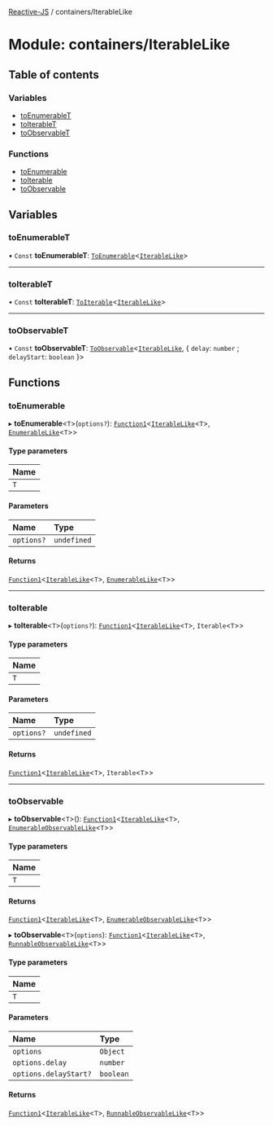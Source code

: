 [Reactive-JS](../README.md) / containers/IterableLike

# Module: containers/IterableLike

## Table of contents

### Variables

- [toEnumerableT](containers_IterableLike.md#toenumerablet)
- [toIterableT](containers_IterableLike.md#toiterablet)
- [toObservableT](containers_IterableLike.md#toobservablet)

### Functions

- [toEnumerable](containers_IterableLike.md#toenumerable)
- [toIterable](containers_IterableLike.md#toiterable)
- [toObservable](containers_IterableLike.md#toobservable)

## Variables

### toEnumerableT

• `Const` **toEnumerableT**: [`ToEnumerable`](ix.md#toenumerable)<[`IterableLike`](../interfaces/containers.IterableLike.md)\>

___

### toIterableT

• `Const` **toIterableT**: [`ToIterable`](containers.md#toiterable)<[`IterableLike`](../interfaces/containers.IterableLike.md)\>

___

### toObservableT

• `Const` **toObservableT**: [`ToObservable`](rx.md#toobservable)<[`IterableLike`](../interfaces/containers.IterableLike.md), { `delay`: `number` ; `delayStart`: `boolean`  }\>

## Functions

### toEnumerable

▸ **toEnumerable**<`T`\>(`options?`): [`Function1`](functions.md#function1)<[`IterableLike`](../interfaces/containers.IterableLike.md)<`T`\>, [`EnumerableLike`](../interfaces/ix.EnumerableLike.md)<`T`\>\>

#### Type parameters

| Name |
| :------ |
| `T` |

#### Parameters

| Name | Type |
| :------ | :------ |
| `options?` | `undefined` |

#### Returns

[`Function1`](functions.md#function1)<[`IterableLike`](../interfaces/containers.IterableLike.md)<`T`\>, [`EnumerableLike`](../interfaces/ix.EnumerableLike.md)<`T`\>\>

___

### toIterable

▸ **toIterable**<`T`\>(`options?`): [`Function1`](functions.md#function1)<[`IterableLike`](../interfaces/containers.IterableLike.md)<`T`\>, `Iterable`<`T`\>\>

#### Type parameters

| Name |
| :------ |
| `T` |

#### Parameters

| Name | Type |
| :------ | :------ |
| `options?` | `undefined` |

#### Returns

[`Function1`](functions.md#function1)<[`IterableLike`](../interfaces/containers.IterableLike.md)<`T`\>, `Iterable`<`T`\>\>

___

### toObservable

▸ **toObservable**<`T`\>(): [`Function1`](functions.md#function1)<[`IterableLike`](../interfaces/containers.IterableLike.md)<`T`\>, [`EnumerableObservableLike`](../interfaces/rx.EnumerableObservableLike.md)<`T`\>\>

#### Type parameters

| Name |
| :------ |
| `T` |

#### Returns

[`Function1`](functions.md#function1)<[`IterableLike`](../interfaces/containers.IterableLike.md)<`T`\>, [`EnumerableObservableLike`](../interfaces/rx.EnumerableObservableLike.md)<`T`\>\>

▸ **toObservable**<`T`\>(`options`): [`Function1`](functions.md#function1)<[`IterableLike`](../interfaces/containers.IterableLike.md)<`T`\>, [`RunnableObservableLike`](../interfaces/rx.RunnableObservableLike.md)<`T`\>\>

#### Type parameters

| Name |
| :------ |
| `T` |

#### Parameters

| Name | Type |
| :------ | :------ |
| `options` | `Object` |
| `options.delay` | `number` |
| `options.delayStart?` | `boolean` |

#### Returns

[`Function1`](functions.md#function1)<[`IterableLike`](../interfaces/containers.IterableLike.md)<`T`\>, [`RunnableObservableLike`](../interfaces/rx.RunnableObservableLike.md)<`T`\>\>
